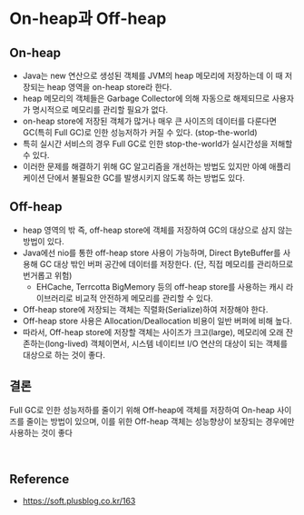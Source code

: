 # On-heap과 Off-heap


## On-heap
- Java는 new 연산으로 생성된 객체를 JVM의 heap 메모리에 저장하는데 이 때 저장되는 heap 영역을 on-heap store라 한다.
- heap 메모리의 객체들은 Garbage Collector에 의해 자동으로 해제되므로 사용자가 명시적으로 메모리를 관리할 필요가 없다.
- on-heap store에 저장된 객체가 많거나 매우 큰 사이즈의 데이터를 다룬다면 GC(특히 Full GC)로 인한 성능저하가 커질 수 있다. (stop-the-world)
- 특히 실시간 서비스의 경우 Full GC로 인한 stop-the-world가 실시간성을 저해할 수 있다.
- 이러한 문제를 해결하기 위해 GC 알고리즘을 개선하는 방법도 있지만 아예 애플리케이션 단에서 불필요한 GC를 발생시키지 않도록 하는 방법도 있다.


## Off-heap
- heap 영역의 밖 즉, off-heap store에 객체를 저장하여 GC의 대상으로 삼지 않는 방법이 있다.
- Java에선 nio를 통한 off-heap store 사용이 가능하며, Direct ByteBuffer를 사용해 GC 대상 밖인 버퍼 공간에 데이터를 저장한다. (단, 직접 메모리를 관리하므로 번거롭고 위험)
  - EHCache, Terrcotta BigMemory 등의 off-heap store를 사용하는 캐시 라이브러리로 비교적 안전하게 메모리를 관리할 수 있다.
- Off-heap store에 저장되는 객체는 직렬화(Serialize)하여 저장해야 한다.
- Off-heap store 사용은 Allocation/Deallocation 비용이 일반 버퍼에 비해 높다.
- 따라서, Off-heap store에 저장할 객체는 사이즈가 크고(large), 메모리에 오래 잔존하는(long-lived) 객체이면서, 시스템 네이티브 I/O 연산의 대상이 되는 객체를 대상으로 하는 것이 좋다.


## 결론
Full GC로 인한 성능저하를 줄이기 위해 Off-heap에 객체를 저장하여 On-heap 사이즈를 줄이는 방법이 있으며, 
이를 위한 Off-heap 객체는 성능향상이 보장되는 경우에만 사용하는 것이 좋다



<br>

## Reference
- https://soft.plusblog.co.kr/163
